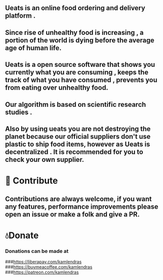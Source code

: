## Ueats is an online food ordering and delivery platform .<br/>


## Since rise of unhealthy food is increasing , a portion of the world is dying before the average age of human life.

## Ueats is a open source software that shows you currently what you are consuming , keeps the track of what you have consumed , prevents you from eating over unhealthy food.



## Our algorithm is based on scientific research studies .

## Also by using ueats you are not destroying the planet because our official suppliers don't use plastic to ship food items, however as Ueats is decentralized . It is recommended for you to check your own supplier.

# 🚡 Contribute<br/>
## Contributions are always welcome, if you want any features, performance improvements please open an issue or make a folk and give a PR.

# 💧Donate<br/>
### Donations can be made at <br/>
###https://liberapay.com/kamlendras<br/>
###https://buymeacoffee.com/kamlendras<br/>
###https://patreon.com/kamlendras<br/>







